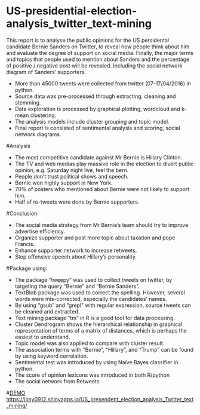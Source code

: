 # US-presidential-election-analysis_twitter_text-mining
This report is to analyse the public opinions for the US persidental candidate Bernie Sanders on Twitter, to reveal how people think about him and evaluate the degree of support on social media. 
Finally, the major terms and topics that people used to mention about Sanders and the percentage of positive / negative 
post will be revealed. Including the social network diagram of Sanders’ supporters.

-	More than 45000 tweets were collected from twitter (07-17/04/2016) in python.
-	Source data was pre-processed through extracting, cleaning and stemming.
-	Data exploration is processed by graphical plotting, wordcloud and k-mean clustering. 
-	The analysis models include cluster grouping and topic model.
-	Final report is consisted of sentimental analysis and scoring, social network diagrams.

#Analysis
-	The most competitive candidate against Mr Bernie is Hillary Clinton.
-	The TV and web medias play massive role in the election to divert public opinion, e.g. Saturday night live, feel the bern.
-	People don’t trust political shows and speech.
-	Bernie won highly support in New York.
-	70% of posters who mentioned about Bernie were not likely to support him.
-	Half of re-tweets were done by Bernie supporters. 

#Conclusion
-	The social media strategy from Mr Bernie’s team should try to improve advertise efficiency.
-	Organize supporter and post more topic about taxation and pope Francis.
-	Enhance supporter network to increase retweets.
-	Stop offensive speech about Hillary’s personality.

#Package using:
- The package “tweepy” was used to collect tweets on twitter, by targeting the query “Bernie” and “Bernie Sanders”.
- TextBlob package was used to correct the spelling. However, several words were mis-corrected, especially the candidates’ names.
- By using “gsub” and “grepl” with regular expression, source tweets can be cleaned and extracted.
- Text mining package “tm” in R is a good tool for data processing.
- Cluster Dendrogram shows the hierarchical relationship in graphical representation of terms of a matrix of distances, which is perhaps the easiest to understand.
- Topic model was also applied to compare with cluster result. 
- The association terms with “Bernie”, “Hillary”, and “Trump” can be found by using keyword correlation. 
- Sentimental test was introduced by using Naïve Bayes classifier in python. 
- The score of opinion lexicons was introduced in both R/python
- The social network from Retweets

#[DEMO](https://jony0912.shinyapps.io/US_presendent_election_analysis_Twitter_text_mining/)
https://jony0912.shinyapps.io/US_presendent_election_analysis_Twitter_text_mining/


